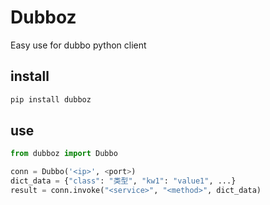 # Dubboz
Easy use for dubbo python client

## install
```.sh
pip install dubboz 
```

## use
```python
from dubboz import Dubbo

conn = Dubbo('<ip>', <port>)
dict_data = {"class": "类型", "kw1": "value1", ...}
result = conn.invoke("<service>", "<method>", dict_data)
```
